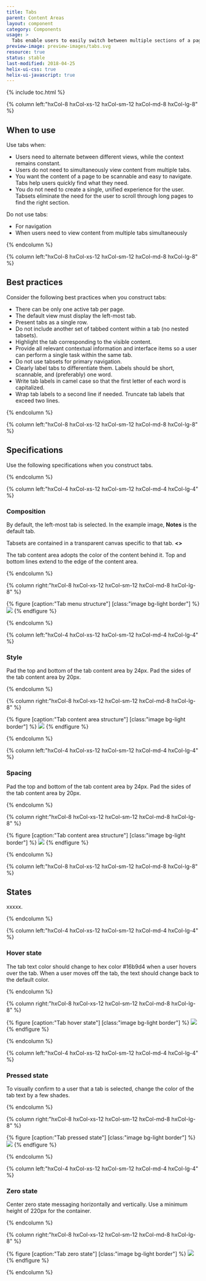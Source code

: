 ```yaml
---
title: Tabs
parent: Content Areas
layout: component
category: Components
usage: >
  Tabs enable users to easily switch between multiple sections of a page without losing context. Tabs help organize content at a high level, such as switching between views, data sets, or the functional aspects of an application.
preview-image: preview-images/tabs.svg
resource: true
status: stable
last-modified: 2018-04-25
helix-ui-css: true
helix-ui-javascript: true
---
```


{% include toc.html %}

<section class="static-section" markdown="1">

<div class="hxRow"  markdown="1">

{% column left:"hxCol-8 hxCol-xs-12 hxCol-sm-12 hxCol-md-8 hxCol-lg-8" %}

## When to use

Use tabs when:

- Users need to alternate between different views, while the context remains constant.
- Users do not need to simultaneously view content from multiple tabs.
- You want the content of a page to be scannable and easy to navigate. Tabs help users quickly find what they need.
- You do not need to create a single, unified experience for the user. Tabsets eliminate the need for the user to scroll through long pages to find the right section.

Do not use tabs:

- For navigation
- When users need to view content from multiple tabs simultaneously

{% endcolumn %}

</div>

</section>

<section class="static-section" markdown="1">

<div class="hxRow"  markdown="1">

{% column left:"hxCol-8 hxCol-xs-12 hxCol-sm-12 hxCol-md-8 hxCol-lg-8" %}

## Best practices

Consider the following best practices when you construct tabs:

- There can be only one active tab per page.
- The default view must display the left-most tab.
- Present tabs as a single row.
- Do not include another set of tabbed content within a tab (no nested tabsets).
- Highlight the tab corresponding to the visible content.
- Provide all relevant contextual information and interface items so a user can perform a single task within the same tab.
- Do not use tabsets for primary navigation.
- Clearly label tabs to differentiate them. Labels should be short, scannable, and (preferably) one word.
- Write tab labels in camel case so that the first letter of each word is capitalized.
- Wrap tab labels to a second line if needed. Truncate tab labels that exceed two lines.

{% endcolumn %}

</div>

</section>

<section class="static-section" markdown="1">

<div class="hxRow"  markdown="1">

{% column left:"hxCol-8 hxCol-xs-12 hxCol-sm-12 hxCol-md-8 hxCol-lg-8" %}

## Specifications

Use the following specifications when you construct tabs.

{% endcolumn %}

</div>

</section>

<section class="static-section" markdown="1">

<div class="hxRow"  markdown="1">

{% column left:"hxCol-4 hxCol-xs-12 hxCol-sm-12 hxCol-md-4 hxCol-lg-4" %}

### Composition

By default, the left-most tab is selected. In the example image, **Notes** is the default tab.

Tabsets are contained in a transparent canvas specific to that tab. **<<not sure what this means>>**

The tab content area adopts the color of the content behind it. Top and bottom lines extend to the edge of the content area.

{% endcolumn %}

{% column right:"hxCol-8 hxCol-xs-12 hxCol-sm-12 hxCol-md-8 hxCol-lg-8" %}

{% figure [caption:"Tab menu structure"] [class:"image bg-light border"] %}
![]({{site.url}}/assets/images/components/content-areas/tabs/tabs-menu.svg)
{% endfigure %}

{% endcolumn %}

</div>

</section>

<section class="static-section" markdown="1">

<div class="hxRow"  markdown="1">

{% column left:"hxCol-4 hxCol-xs-12 hxCol-sm-12 hxCol-md-4 hxCol-lg-4" %}

### Style

Pad the top and bottom of the tab content area by 24px. Pad the sides of the tab content area by 20px.

{% endcolumn %}

{% column right:"hxCol-8 hxCol-xs-12 hxCol-sm-12 hxCol-md-8 hxCol-lg-8" %}

{% figure [caption:"Tab content area structure"] [class:"image bg-light border"] %}
![]({{site.url}}/assets/images/components/content-areas/tabs/tabs-content-area.svg)
{% endfigure %}

{% endcolumn %}

</div>

</section>

<section class="static-section" markdown="1">

<div class="hxRow"  markdown="1">

{% column left:"hxCol-4 hxCol-xs-12 hxCol-sm-12 hxCol-md-4 hxCol-lg-4" %}

### Spacing

Pad the top and bottom of the tab content area by 24px. Pad the sides of the tab content area by 20px.

{% endcolumn %}

{% column right:"hxCol-8 hxCol-xs-12 hxCol-sm-12 hxCol-md-8 hxCol-lg-8" %}

{% figure [caption:"Tab content area structure"] [class:"image bg-light border"] %}
![]({{site.url}}/assets/images/components/content-areas/tabs/tabs-content-area.svg)
{% endfigure %}

{% endcolumn %}

</div>

</section>

<section class="static-section" markdown="1">

<div class="hxRow"  markdown="1">

{% column left:"hxCol-8 hxCol-xs-12 hxCol-sm-12 hxCol-md-8 hxCol-lg-8" %}

## States

xxxxx.

{% endcolumn %}

</div>

</section>

<section class="static-section" markdown="1">

<div class="hxRow"  markdown="1">

{% column left:"hxCol-4 hxCol-xs-12 hxCol-sm-12 hxCol-md-4 hxCol-lg-4" %}

### Hover state

The tab text color should change to hex color #16b9d4 when a user hovers over the tab. When a user moves off the tab, the text should change back to the default color.

{% endcolumn %}

{% column right:"hxCol-8 hxCol-xs-12 hxCol-sm-12 hxCol-md-8 hxCol-lg-8" %}

{% figure [caption:"Tab hover state"] [class:"image bg-light border"] %}
![]({{site.url}}/assets/images/components/content-areas/tabs/tabs-hover-state.svg)
{% endfigure %}

{% endcolumn %}

</div>

</section>

<section class="static-section" markdown="1">

<div class="hxRow"  markdown="1">

{% column left:"hxCol-4 hxCol-xs-12 hxCol-sm-12 hxCol-md-4 hxCol-lg-4" %}

### Pressed state

To visually confirm to a user that a tab is selected, change the color of the tab text by a few shades.

{% endcolumn %}

{% column right:"hxCol-8 hxCol-xs-12 hxCol-sm-12 hxCol-md-8 hxCol-lg-8" %}

{% figure [caption:"Tab pressed state"] [class:"image bg-light border"] %}
![]({{site.url}}/assets/images/components/content-areas/tabs/tabs-pressed-state.svg)
{% endfigure %}

{% endcolumn %}

</div>

</section>

<section class="static-section" markdown="1">

<div class="hxRow"  markdown="1">

{% column left:"hxCol-4 hxCol-xs-12 hxCol-sm-12 hxCol-md-4 hxCol-lg-4" %}

### Zero state

Center zero state messaging horizontally and vertically. Use a minimum height of 220px for the container.

{% endcolumn %}

{% column right:"hxCol-8 hxCol-xs-12 hxCol-sm-12 hxCol-md-8 hxCol-lg-8" %}

{% figure [caption:"Tab zero state"] [class:"image bg-light border"] %}
![]({{site.url}}/assets/images/components/content-areas/tabs/tabs-zero-state.svg)
{% endfigure %}

{% endcolumn %}

</div>

</section>
